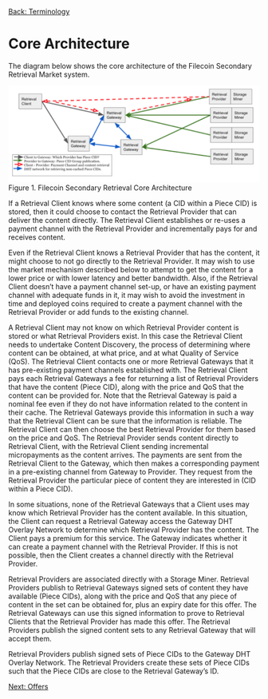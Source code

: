 [Back: Terminology](terminology.md)

# Core Architecture

The diagram below shows the core architecture of the Filecoin Secondary Retrieval Market system. 

![Filecoin Secondary Retrieval Core Architecture](images/corearchitecture.png)
Figure 1. Filecoin Secondary Retrieval Core Architecture

If a Retrieval Client knows where some content (a CID within a Piece CID) is stored, then it could choose to contact the Retrieval Provider that can deliver the content directly. The Retrieval Client establishes or re-uses a payment channel with the Retrieval Provider and incrementally pays for and receives content. 

Even if the Retrieval Client knows a Retrieval Provider that has the content, it might choose to not go directly to the Retrieval Provider. It may wish to use the market mechanism described below to attempt to get the content for a lower price or with lower latency and better bandwidth. Also, if the Retrieval Client doesn’t have a payment channel set-up, or have an existing payment channel with adequate funds in it, it may wish to avoid the investment in time and deployed coins required to create a payment channel with the Retrieval Provider or add funds to the existing channel. 

A Retrieval Client may not know on which Retrieval Provider content is stored or what Retrieval Providers exist. In this case the Retrieval Client needs to undertake Content Discovery, the process of determining where content can be obtained, at what price, and at what Quality of Service (QoS). The Retrieval Client contacts one or more Retrieval Gateways that it has pre-existing payment channels established with. The Retrieval Client pays each Retrieval Gateways a fee for returning a list of Retrieval Providers that have the content (Piece CID), along with the price and QoS that the content can be provided for. Note that the Retrieval Gateway is paid a nominal fee even if they do not have information related to the content in their cache. The Retrieval Gateways provide this information in such a way that the Retrieval Client can be sure that the information is reliable. The Retrieval Client can then choose the best Retrieval Provider for them based on the price and QoS. The Retrieval Provider sends content directly to Retrieval Client, with the Retrieval Client sending incremental micropayments as the content arrives. The payments are sent from the Retrieval Client to the Gateway, which then makes a corresponding payment in a pre-existing channel from Gateway to Provider. They request from the Retrieval Provider the particular piece of content they are interested in (CID within a Piece CID).

In some situations, none of the Retrieval Gateways that a Client uses may know which Retrieval Provider has the content available. In this situation, the Client can request a Retrieval Gateway access the Gateway DHT Overlay Network to determine which Retrieval Provider has the content. The Client pays a premium for this service. The Gateway indicates whether it can create a payment channel with the Retrieval Provider. If this is not possible, then the Client creates a channel directly with the Retrieval Provider.

Retrieval Providers are associated directly with a Storage Miner. Retrieval Providers publish to Retrieval Gateways signed sets of content they have available (Piece CIDs), along with the price and QoS that any piece of content in the set can be obtained for, plus an expiry date for this offer. The Retrieval Gateways can use this signed information to prove to Retrieval Clients that the Retrieval Provider has made this offer. The Retrieval Providers publish the signed content sets to any Retrieval Gateway that will accept them.

Retrieval Providers publish signed sets of Piece CIDs to the Gateway DHT Overlay Network. The Retrieval Providers create these sets of Piece CIDs such that the Piece CIDs are close to the Retrieval Gateway’s ID. 

[Next: Offers](offers.md)